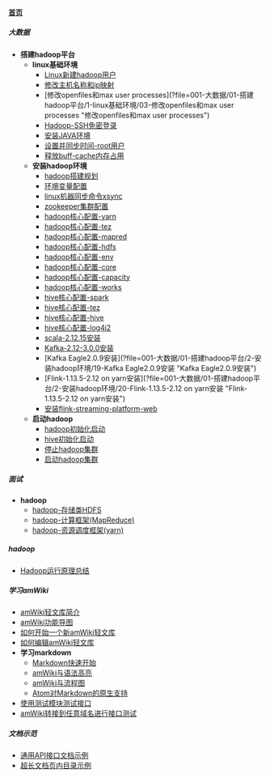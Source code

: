 
#### [首页](?file=home-首页)

##### 大数据
- **搭建hadoop平台**
    - **linux基础环境**
        - [Linux新建hadoop用户](?file=001-大数据/01-搭建hadoop平台/1-linux基础环境/01-Linux新建hadoop用户 "Linux新建hadoop用户")
        - [修改主机名称和ip映射](?file=001-大数据/01-搭建hadoop平台/1-linux基础环境/02-修改主机名称和ip映射 "修改主机名称和ip映射")
        - [修改openfiles和max user processes](?file=001-大数据/01-搭建hadoop平台/1-linux基础环境/03-修改openfiles和max user processes "修改openfiles和max user processes")
        - [Hadoop-SSH免密登录](?file=001-大数据/01-搭建hadoop平台/1-linux基础环境/04-Hadoop-SSH免密登录 "Hadoop-SSH免密登录")
        - [安装JAVA环境](?file=001-大数据/01-搭建hadoop平台/1-linux基础环境/05-安装JAVA环境 "安装JAVA环境")
        - [设置并同步时间-root用户](?file=001-大数据/01-搭建hadoop平台/1-linux基础环境/06-设置并同步时间-root用户 "设置并同步时间-root用户")
        - [释放buff-cache内存占用](?file=001-大数据/01-搭建hadoop平台/1-linux基础环境/07-释放buff-cache内存占用 "释放buff-cache内存占用")
    - **安装hadoop环境**
        - [hadoop搭建规划](?file=001-大数据/01-搭建hadoop平台/2-安装hadoop环境/01-hadoop搭建规划 "hadoop搭建规划")
        - [环境变量配置](?file=001-大数据/01-搭建hadoop平台/2-安装hadoop环境/02-环境变量配置 "环境变量配置")
        - [linux机器同步命令xsync](?file=001-大数据/01-搭建hadoop平台/2-安装hadoop环境/03-linux机器同步命令xsync "linux机器同步命令xsync")
        - [zookeeper集群配置](?file=001-大数据/01-搭建hadoop平台/2-安装hadoop环境/04-zookeeper集群配置 "zookeeper集群配置")
        - [hadoop核心配置-yarn](?file=001-大数据/01-搭建hadoop平台/2-安装hadoop环境/05-hadoop核心配置-yarn "hadoop核心配置-yarn")
        - [hadoop核心配置-tez](?file=001-大数据/01-搭建hadoop平台/2-安装hadoop环境/06-hadoop核心配置-tez "hadoop核心配置-tez")
        - [hadoop核心配置-mapred](?file=001-大数据/01-搭建hadoop平台/2-安装hadoop环境/07-hadoop核心配置-mapred "hadoop核心配置-mapred")
        - [hadoop核心配置-hdfs](?file=001-大数据/01-搭建hadoop平台/2-安装hadoop环境/08-hadoop核心配置-hdfs "hadoop核心配置-hdfs")
        - [hadoop核心配置-env](?file=001-大数据/01-搭建hadoop平台/2-安装hadoop环境/09-hadoop核心配置-env "hadoop核心配置-env")
        - [hadoop核心配置-core](?file=001-大数据/01-搭建hadoop平台/2-安装hadoop环境/10-hadoop核心配置-core "hadoop核心配置-core")
        - [hadoop核心配置-capacity](?file=001-大数据/01-搭建hadoop平台/2-安装hadoop环境/11-hadoop核心配置-capacity "hadoop核心配置-capacity")
        - [hadoop核心配置-works](?file=001-大数据/01-搭建hadoop平台/2-安装hadoop环境/12-hadoop核心配置-works "hadoop核心配置-works")
        - [hive核心配置-spark](?file=001-大数据/01-搭建hadoop平台/2-安装hadoop环境/13-hive核心配置-spark "hive核心配置-spark")
        - [hive核心配置-tez](?file=001-大数据/01-搭建hadoop平台/2-安装hadoop环境/14-hive核心配置-tez "hive核心配置-tez")
        - [hive核心配置-hive](?file=001-大数据/01-搭建hadoop平台/2-安装hadoop环境/15-hive核心配置-hive "hive核心配置-hive")
        - [hive核心配置-log4j2](?file=001-大数据/01-搭建hadoop平台/2-安装hadoop环境/16-hive核心配置-log4j2 "hive核心配置-log4j2")
        - [scala-2.12.15安装](?file=001-大数据/01-搭建hadoop平台/2-安装hadoop环境/17-scala-2.12.15安装 "scala-2.12.15安装")
        - [Kafka-2.12-3.0.0安装](?file=001-大数据/01-搭建hadoop平台/2-安装hadoop环境/18-Kafka-2.12-3.0.0安装 "Kafka-2.12-3.0.0安装")
        - [Kafka Eagle2.0.9安装](?file=001-大数据/01-搭建hadoop平台/2-安装hadoop环境/19-Kafka Eagle2.0.9安装 "Kafka Eagle2.0.9安装")
        - [Flink-1.13.5-2.12 on yarn安装](?file=001-大数据/01-搭建hadoop平台/2-安装hadoop环境/20-Flink-1.13.5-2.12 on yarn安装 "Flink-1.13.5-2.12 on yarn安装")
        - [安装flink-streaming-platform-web](?file=001-大数据/01-搭建hadoop平台/2-安装hadoop环境/21-安装flink-streaming-platform-web "安装flink-streaming-platform-web")
    - **启动hadoop**
        - [hadoop初始化启动](?file=001-大数据/01-搭建hadoop平台/3-启动hadoop/01-hadoop初始化启动 "hadoop初始化启动")
        - [hive初始化启动](?file=001-大数据/01-搭建hadoop平台/3-启动hadoop/02-hive初始化启动 "hive初始化启动")
        - [停止hadoop集群](?file=001-大数据/01-搭建hadoop平台/3-启动hadoop/03-停止hadoop集群 "停止hadoop集群")
        - [启动hadoop集群](?file=001-大数据/01-搭建hadoop平台/3-启动hadoop/04-启动hadoop集群 "启动hadoop集群")

##### 面试
- **hadoop**
    - [hadoop-存储类HDFS](?file=002-面试/01-hadoop/1-hadoop-存储类HDFS "hadoop-存储类HDFS")
    - [hadoop-计算框架&#40;MapReduce&#41;](?file=002-面试/01-hadoop/2-hadoop-计算框架&#40;MapReduce&#41; "hadoop-计算框架&#40;MapReduce&#41;")
    - [hadoop-资源调度框架&#40;yarn&#41;](?file=002-面试/01-hadoop/3-hadoop-资源调度框架&#40;yarn&#41; "hadoop-资源调度框架&#40;yarn&#41;")

##### hadoop
- [Hadoop运行原理总结](?file=004-hadoop/01-Hadoop运行原理总结 "Hadoop运行原理总结")

##### 学习amWiki
- [amWiki轻文库简介](?file=998-学习amWiki/01-amWiki轻文库简介 "amWiki轻文库简介")
- [amWiki功能导图](?file=998-学习amWiki/02-amWiki功能导图 "amWiki功能导图")
- [如何开始一个新amWiki轻文库](?file=998-学习amWiki/03-如何开始一个新amWiki轻文库 "如何开始一个新amWiki轻文库")
- [如何编辑amWiki轻文库](?file=998-学习amWiki/04-如何编辑amWiki轻文库 "如何编辑amWiki轻文库")
- **学习markdown**
    - [Markdown快速开始](?file=998-学习amWiki/05-学习markdown/01-Markdown快速开始 "Markdown快速开始")
    - [amWiki与语法高亮](?file=998-学习amWiki/05-学习markdown/02-amWiki与语法高亮 "amWiki与语法高亮")
    - [amWiki与流程图](?file=998-学习amWiki/05-学习markdown/03-amWiki与流程图 "amWiki与流程图")
    - [Atom对Markdown的原生支持](?file=998-学习amWiki/05-学习markdown/05-Atom对Markdown的原生支持 "Atom对Markdown的原生支持")
- [使用测试模块测试接口](?file=998-学习amWiki/06-使用测试模块测试接口 "使用测试模块测试接口")
- [amWiki转接到任意域名进行接口测试](?file=998-学习amWiki/07-amWiki转接到任意域名进行接口测试 "amWiki转接到任意域名进行接口测试")

##### 文档示范
- [通用API接口文档示例](?file=999-文档示范/001-通用API接口文档示例 "通用API接口文档示例")
- [超长文档页内目录示例](?file=999-文档示范/002-超长文档页内目录示例 "超长文档页内目录示例")
